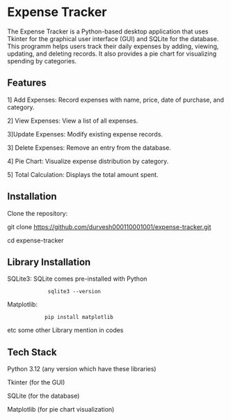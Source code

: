 
# Expense Tracker

The Expense Tracker is a Python-based desktop application that uses Tkinter for the graphical user interface (GUI) and SQLite for the database. This programm helps users track their daily expenses by adding, viewing, updating, and deleting records. It also provides a pie chart for visualizing spending by categories.


## Features

1] Add Expenses: Record expenses with name, price, date of purchase, and category.

2] View Expenses: View a list of all expenses.

3]Update Expenses: Modify existing expense records.

3] Delete Expenses: Remove an entry from the database.

4] Pie Chart: Visualize expense distribution by category.

5] Total Calculation: Displays the total amount spent.


## Installation

Clone the repository:

git clone https://github.com/durvesh000110001001/expense-tracker.git 

cd expense-tracker

## Library Installation
SQLite3: SQLite comes pre-installed with Python

                 sqlite3 --version

Matplotlib:

                pip install matplotlib

etc some other Library mention in codes
## Tech Stack

Python 3.12 (any version which have these libraries)

Tkinter (for the GUI)

SQLite (for the database)

Matplotlib (for pie chart visualization)

